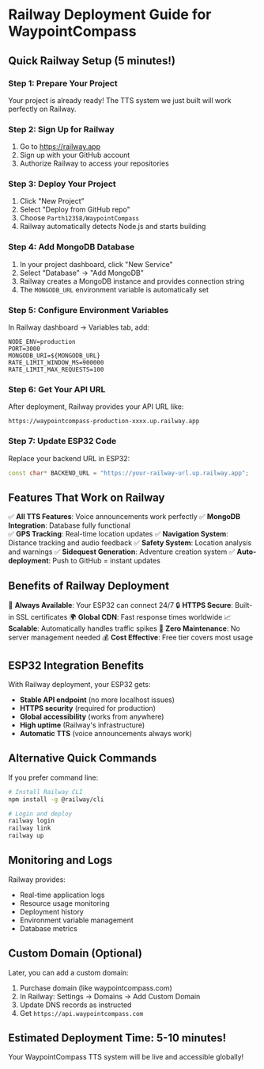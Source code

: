 # Railway Deployment Guide for WaypointCompass

## Quick Railway Setup (5 minutes!)

### Step 1: Prepare Your Project
Your project is already ready! The TTS system we just built will work perfectly on Railway.

### Step 2: Sign Up for Railway
1. Go to https://railway.app
2. Sign up with your GitHub account
3. Authorize Railway to access your repositories

### Step 3: Deploy Your Project
1. Click "New Project"
2. Select "Deploy from GitHub repo"
3. Choose `Parth12358/WaypointCompass`
4. Railway automatically detects Node.js and starts building

### Step 4: Add MongoDB Database
1. In your project dashboard, click "New Service"
2. Select "Database" → "Add MongoDB"
3. Railway creates a MongoDB instance and provides connection string
4. The `MONGODB_URL` environment variable is automatically set

### Step 5: Configure Environment Variables
In Railway dashboard → Variables tab, add:
```
NODE_ENV=production
PORT=3000
MONGODB_URI=${MONGODB_URL}
RATE_LIMIT_WINDOW_MS=900000
RATE_LIMIT_MAX_REQUESTS=100
```

### Step 6: Get Your API URL
After deployment, Railway provides your API URL like:
```
https://waypointcompass-production-xxxx.up.railway.app
```

### Step 7: Update ESP32 Code
Replace your backend URL in ESP32:
```cpp
const char* BACKEND_URL = "https://your-railway-url.up.railway.app";
```

## Features That Work on Railway

✅ **All TTS Features**: Voice announcements work perfectly
✅ **MongoDB Integration**: Database fully functional  
✅ **GPS Tracking**: Real-time location updates
✅ **Navigation System**: Distance tracking and audio feedback
✅ **Safety System**: Location analysis and warnings
✅ **Sidequest Generation**: Adventure creation system
✅ **Auto-deployment**: Push to GitHub = instant updates

## Benefits of Railway Deployment

🚀 **Always Available**: Your ESP32 can connect 24/7
🔒 **HTTPS Secure**: Built-in SSL certificates
🌍 **Global CDN**: Fast response times worldwide
📈 **Scalable**: Automatically handles traffic spikes
🔧 **Zero Maintenance**: No server management needed
💰 **Cost Effective**: Free tier covers most usage

## ESP32 Integration Benefits

With Railway deployment, your ESP32 gets:
- **Stable API endpoint** (no more localhost issues)
- **HTTPS security** (required for production)
- **Global accessibility** (works from anywhere)
- **High uptime** (Railway's infrastructure)
- **Automatic TTS** (voice announcements always work)

## Alternative Quick Commands

If you prefer command line:
```bash
# Install Railway CLI
npm install -g @railway/cli

# Login and deploy
railway login
railway link
railway up
```

## Monitoring and Logs

Railway provides:
- Real-time application logs
- Resource usage monitoring
- Deployment history
- Environment variable management
- Database metrics

## Custom Domain (Optional)

Later, you can add a custom domain:
1. Purchase domain (like waypointcompass.com)
2. In Railway: Settings → Domains → Add Custom Domain
3. Update DNS records as instructed
4. Get `https://api.waypointcompass.com`

## Estimated Deployment Time: 5-10 minutes!

Your WaypointCompass TTS system will be live and accessible globally!